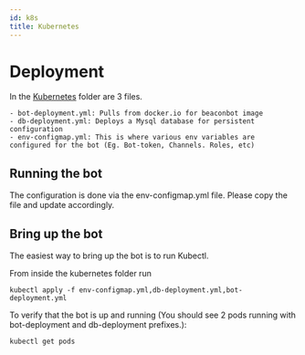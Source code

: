 ```yaml
---
id: k8s
title: Kubernetes
---
```


# Deployment

In the [Kubernetes](../kubernetes) folder are 3 files.
    
    - bot-deployment.yml: Pulls from docker.io for beaconbot image 
    - db-deployment.yml: Deploys a Mysql database for persistent configuration
    - env-configmap.yml: This is where various env variables are configured for the bot (Eg. Bot-token, Channels. Roles, etc)

## Running the bot

The configuration is done via the env-configmap.yml file.  Please copy the file and update accordingly.

## Bring up the bot
The easiest way to bring up the bot is to run Kubectl.

From inside the kubernetes folder run
```
kubectl apply -f env-configmap.yml,db-deployment.yml,bot-deployment.yml
```

To verify that the bot is up and running (You should see 2 pods running with bot-deployment and db-deployment prefixes.):
``` 
kubectl get pods
```


